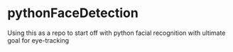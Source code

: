 # pythonFaceDetection
Using this as a repo to start off with python facial recognition with ultimate goal for eye-tracking 
